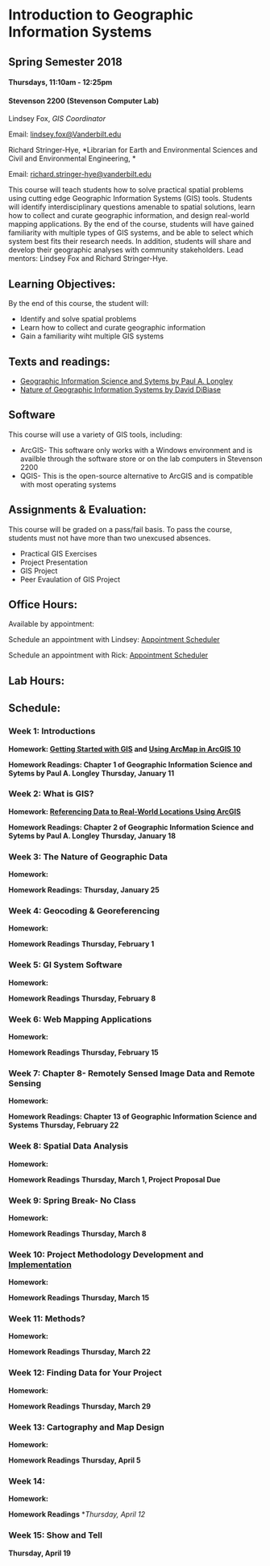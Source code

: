 # Introduction to Geographic Information Systems   
## Spring Semester 2018
#### Thursdays, 11:10am - 12:25pm
#### Stevenson 2200 (Stevenson  Computer Lab)

Lindsey Fox, *GIS Coordinator*

Email:  lindsey.fox@Vanderbilt.edu

Richard Stringer-Hye, *Librarian for Earth and Environmental Sciences and Civil and Environmental Engineering, *

Email:  richard.stringer-hye@vanderbilt.edu

This course will teach students how to solve practical spatial problems using cutting edge Geographic Information Systems (GIS) tools. Students will identify interdisciplinary questions amenable to spatial solutions, learn how to collect and curate geographic information, and design real-world mapping applications. By the end of the course, students will have gained familiarity with multiple types of GIS systems, and be able to select which system best fits their research needs. In addition, students will share and develop their geographic analyses with community stakeholders.  Lead mentors: Lindsey Fox and Richard Stringer-Hye.


## Learning Objectives:

By the end of this course, the student will:

* Identify and solve spatial problems
* Learn how to collect and curate geographic information
* Gain a familiarity wiht multiple GIS systems

## Texts and readings:

* [Geographic Information Science and Sytems by Paul A. Longley](https://www.amazon.com/Geographic-Information-Science-Systems-Longley/dp/1118676955/ref=sr_1_1?s=books&ie=UTF8&qid=1513110139&sr=1-1)
* [Nature of Geographic Information Systems by David DiBiase](http://open.umn.edu/opentextbooks/BookDetail.aspx?bookId=428)  

## Software

This course will use a variety of GIS tools, including:  

* ArcGIS- This software only works with a Windows environment and is availble through the software store or on the lab computers in Stevenson 2200
* QGIS-  This is the open-source alternative to ArcGIS and is compatible with most operating systems

## Assignments & Evaluation:

This course will be graded on a pass/fail basis. To pass the course, students must not have more than two unexcused absences. 

* Practical GIS Exercises
* Project Presentation 
* GIS Project 
* Peer Evaulation of GIS Project 

## Office Hours:

Available by appointment:  

Schedule an appointment with Lindsey: [Appointment Scheduler](http://calendar.library.vanderbilt.edu/appointment/9471)

Schedule an appointment with Rick: [Appointment Scheduler](http://calendar.library.vanderbilt.edu/appointment/8737)

## Lab Hours:

## Schedule:

### Week 1:  Introductions
**Homework: [Getting Started with GIS](https://www.esri.com/training/catalog/57630434851d31e02a43ef28/getting-started-with-gis/) and [Using ArcMap in ArcGIS 10](https://www.esri.com/training/catalog/5763042b851d31e02a43ed4d/using-arcmap-in-arcgis-desktop-10/)**

**Homework Readings: Chapter 1 of Geographic Information Science and Sytems by Paul A. Longley**
**Thursday, January 11** 


### Week 2:  What is GIS?
**Homework: [Referencing Data to Real-World Locations Using ArcGIS](https://www.esri.com/training/catalog/57630438851d31e02a43f293/referencing-data-to-real-world-locations-using-arcgis/)**

**Homework Readings: Chapter 2 of Geographic Information Science and Sytems by Paul A. Longley**
**Thursday, January 18** 


### Week 3:  The Nature of Geographic Data
**Homework: []()**

**Homework Readings:**
**Thursday, January 25**


### Week 4:  Geocoding & Georeferencing
**Homework: []()**

**Homework Readings**
**Thursday, February 1** 


### Week 5:  GI System Software
**Homework: []()**

**Homework Readings**
**Thursday, February 8** 


### Week 6:  Web Mapping Applications
**Homework: []()**

**Homework Readings**
**Thursday, February 15**


### Week 7:  Chapter 8- Remotely Sensed Image Data and Remote Sensing
**Homework: []()**

**Homework Readings: Chapter 13 of Geographic Information Science and Systems**
**Thursday, February 22** 


### Week 8:  Spatial Data Analysis
**Homework: []()**

**Homework Readings**
**Thursday, March 1, Project Proposal Due**


### Week 9:  Spring Break- No Class
**Homework: []()**

**Homework Readings**
**Thursday, March 8** 


### Week 10:  Project Methodology Development and [Implementation](https://www.gislounge.com/defining-waterfall-and-agile-gis-project-management-styles/)
**Homework: []()**

**Homework Readings**
**Thursday, March 15** 


### Week 11:  Methods?
**Homework: []()**

**Homework Readings**
**Thursday, March 22** 


### Week 12:  Finding Data for Your Project
**Homework: []()**

**Homework Readings**
**Thursday, March 29** 


### Week 13:  Cartography and Map Design
**Homework: []()**

**Homework Readings**
**Thursday, April 5** 


### Week 14:  
**Homework: []()**

**Homework Readings**
**Thursday, April 12* 


### Week 15:  Show and Tell
**Thursday, April 19** 
